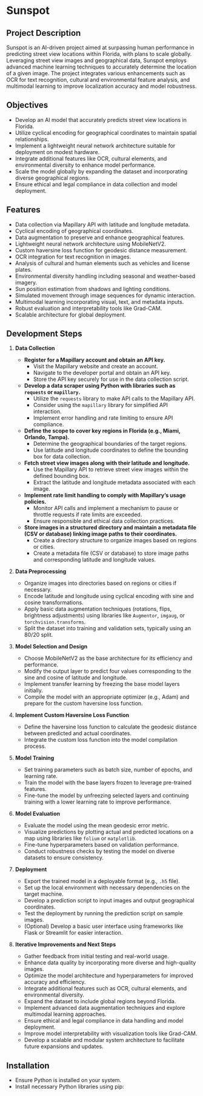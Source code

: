 # Sunspot

## Project Description

Sunspot is an AI-driven project aimed at surpassing human performance in predicting street view locations within Florida, with plans to scale globally. Leveraging street view images and geographical data, Sunspot employs advanced machine learning techniques to accurately determine the location of a given image. The project integrates various enhancements such as OCR for text recognition, cultural and environmental feature analysis, and multimodal learning to improve localization accuracy and model robustness.

## Objectives

- Develop an AI model that accurately predicts street view locations in Florida.
- Utilize cyclical encoding for geographical coordinates to maintain spatial relationships.
- Implement a lightweight neural network architecture suitable for deployment on modest hardware.
- Integrate additional features like OCR, cultural elements, and environmental diversity to enhance model performance.
- Scale the model globally by expanding the dataset and incorporating diverse geographical regions.
- Ensure ethical and legal compliance in data collection and model deployment.

## Features

- Data collection via Mapillary API with latitude and longitude metadata.
- Cyclical encoding of geographical coordinates.
- Data augmentation to preserve and enhance geographical features.
- Lightweight neural network architecture using MobileNetV2.
- Custom haversine loss function for geodesic distance measurement.
- OCR integration for text recognition in images.
- Analysis of cultural and human elements such as vehicles and license plates.
- Environmental diversity handling including seasonal and weather-based imagery.
- Sun position estimation from shadows and lighting conditions.
- Simulated movement through image sequences for dynamic interaction.
- Multimodal learning incorporating visual, text, and metadata inputs.
- Robust evaluation and interpretability tools like Grad-CAM.
- Scalable architecture for global deployment.

## Development Steps

1. **Data Collection**
   - **Register for a Mapillary account and obtain an API key.**
     - Visit the Mapillary website and create an account.
     - Navigate to the developer portal and obtain an API key.
     - Store the API key securely for use in the data collection script.
   - **Develop a data scraper using Python with libraries such as `requests` or `mapillary`.**
     - Utilize the `requests` library to make API calls to the Mapillary API.
     - Consider using the `mapillary` library for simplified API interaction.
     - Implement error handling and rate limiting to ensure API compliance.
   - **Define the scope to cover key regions in Florida (e.g., Miami, Orlando, Tampa).**
     - Determine the geographical boundaries of the target regions.
     - Use latitude and longitude coordinates to define the bounding box for data collection.
   - **Fetch street view images along with their latitude and longitude.**
     - Use the Mapillary API to retrieve street view images within the defined bounding box.
     - Extract the latitude and longitude metadata associated with each image.
   - **Implement rate limit handling to comply with Mapillary’s usage policies.**
     - Monitor API calls and implement a mechanism to pause or throttle requests if rate limits are exceeded.
     - Ensure responsible and ethical data collection practices.
   - **Store images in a structured directory and maintain a metadata file (CSV or database) linking image paths to their coordinates.**
     - Create a directory structure to organize images based on regions or cities.
     - Create a metadata file (CSV or database) to store image paths and corresponding latitude and longitude values.

2. **Data Preprocessing**
   - Organize images into directories based on regions or cities if necessary.
   - Encode latitude and longitude using cyclical encoding with sine and cosine transformations.
   - Apply basic data augmentation techniques (rotations, flips, brightness adjustments) using libraries like `Augmentor`, `imgaug`, or `torchvision.transforms`.
   - Split the dataset into training and validation sets, typically using an 80/20 split.

3. **Model Selection and Design**
   - Choose MobileNetV2 as the base architecture for its efficiency and performance.
   - Modify the output layer to predict four values corresponding to the sine and cosine of latitude and longitude.
   - Implement transfer learning by freezing the base model layers initially.
   - Compile the model with an appropriate optimizer (e.g., Adam) and prepare for the custom haversine loss function.

4. **Implement Custom Haversine Loss Function**
   - Define the haversine loss function to calculate the geodesic distance between predicted and actual coordinates.
   - Integrate the custom loss function into the model compilation process.

5. **Model Training**
   - Set training parameters such as batch size, number of epochs, and learning rate.
   - Train the model with the base layers frozen to leverage pre-trained features.
   - Fine-tune the model by unfreezing selected layers and continuing training with a lower learning rate to improve performance.

6. **Model Evaluation**
   - Evaluate the model using the mean geodesic error metric.
   - Visualize predictions by plotting actual and predicted locations on a map using libraries like `folium` or `matplotlib`.
   - Fine-tune hyperparameters based on validation performance.
   - Conduct robustness checks by testing the model on diverse datasets to ensure consistency.

7. **Deployment**
   - Export the trained model in a deployable format (e.g., `.h5` file).
   - Set up the local environment with necessary dependencies on the target machine.
   - Develop a prediction script to input images and output geographical coordinates.
   - Test the deployment by running the prediction script on sample images.
   - (Optional) Develop a basic user interface using frameworks like Flask or Streamlit for easier interaction.

8. **Iterative Improvements and Next Steps**
   - Gather feedback from initial testing and real-world usage.
   - Enhance data quality by incorporating more diverse and high-quality images.
   - Optimize the model architecture and hyperparameters for improved accuracy and efficiency.
   - Integrate additional features such as OCR, cultural elements, and environmental diversity.
   - Expand the dataset to include global regions beyond Florida.
   - Implement advanced data augmentation techniques and explore multimodal learning approaches.
   - Ensure ethical and legal compliance in data handling and model deployment.
   - Improve model interpretability with visualization tools like Grad-CAM.
   - Develop a scalable and modular system architecture to facilitate future expansions and updates.

## Installation

- Ensure Python is installed on your system.
- Install necessary Python libraries using pip:
